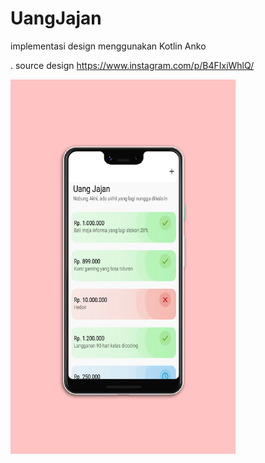 # UangJajan
implementasi design menggunakan Kotlin Anko

. source design https://www.instagram.com/p/B4FIxiWhlQ/

<img src="https://raw.githubusercontent.com/Hendriyawan/UangJajan/master/ss_uang_jajan.png" width="360" />

